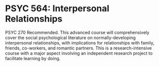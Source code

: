 # PSYC 564: Interpersonal Relationships

PSYC 270 Recommended. This advanced course will comprehensively cover the social psychological literature on normally-developing interpersonal relationships, with implications for relationships with family, friends, co-workers, and romantic partners. This is a research-intensive course with a major aspect involving an independent research project to facilitate learning by doing.